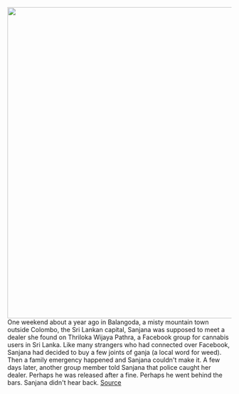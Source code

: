 <img src='https://cdn.vox-cdn.com/thumbor/AUT5O2Quy9D1TQ-khMBHRNXKUeo=/0x0:2040x1361/1200x675/filters:focal(857x518:1183x844)/cdn.vox-cdn.com/uploads/chorus_image/image/69671412/VRG_4679_SriLanka_001.0.jpg' width='700px' /><br/>
One weekend about a year ago in Balangoda, a misty mountain town outside Colombo, the Sri Lankan capital, Sanjana was supposed to meet a dealer she found on Thriloka Wijaya Pathra, a Facebook group for cannabis users in Sri Lanka. Like many strangers who had connected over Facebook, Sanjana had decided to buy a few joints of ganja (a local word for weed). Then a family emergency happened and Sanjana couldn't make it. A few days later, another group member told Sanjana that police caught her dealer. Perhaps he was released after a fine. Perhaps he went behind the bars. Sanjana didn't hear back.
<a href='https://www.theverge.com/22580091/sri-lanka-marijuana-facebook-moderation-cannabis-gen-z'> Source <a/>